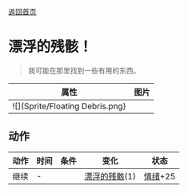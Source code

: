[返回首页](index.md)  
# 漂浮的残骸！  
> 我可能在那里找到一些有用的东西。  
  
  属性  |   图片   
 ----  |  ----:   
   |  ![](Sprite/Floating Debris.png)   
  
## 动作  
动作  |  时间  |  条件  |  变化  |  状态  
----  |  ----  |  ----  |  ----  |  ----  
继续  |  -  |    |  [漂浮的残骸](FloatingDebris.md)(1)  |  [情绪](Morale.md)+25  
